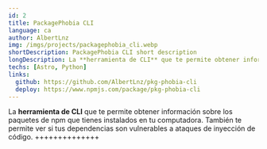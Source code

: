 ```yaml
---
id: 2
title: PackagePhobia CLI
language: ca
author: AlbertLnz
img: /imgs/projects/packagephobia_cli.webp
shortDescription: PackagePhobia CLI short description
longDescription: La **herramienta de CLI** que te permite obtener información sobre los paquetes de npm que tienes instalados en tu computadora.
techs: [Astro, Python]
links:
  github: https://github.com/AlbertLnz/pkg-phobia-cli
  deploy: https://www.npmjs.com/package/pkg-phobia-cli
---
```


La **herramienta de CLI** que te permite obtener información sobre los paquetes de npm que tienes instalados en tu computadora. También te permite ver si tus dependencias son vulnerables a ataques de inyección de código. ++++++++++++++
